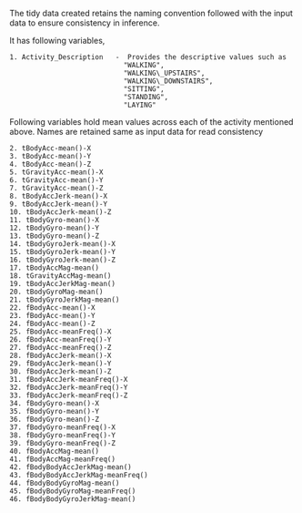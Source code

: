 The tidy data created retains the naming convention followed with the input data to ensure consistency in inference.

It has following variables,

	1. Activity_Description   -  Provides the descriptive values such as 
								"WALKING",
								"WALKING\_UPSTAIRS",
								"WALKING\_DOWNSTAIRS",
								"SITTING",
								"STANDING",
								"LAYING"

Following variables hold mean values across each of the activity mentioned above.  Names are retained same as input data for read consistency

	2. tBodyAcc-mean()-X
	3. tBodyAcc-mean()-Y 
	4. tBodyAcc-mean()-Z
	5. tGravityAcc-mean()-X
	6. tGravityAcc-mean()-Y 
	7. tGravityAcc-mean()-Z
	8. tBodyAccJerk-mean()-X
	9. tBodyAccJerk-mean()-Y 
	10. tBodyAccJerk-mean()-Z
	11. tBodyGyro-mean()-X
	12. tBodyGyro-mean()-Y 
	13. tBodyGyro-mean()-Z
	14. tBodyGyroJerk-mean()-X
	15. tBodyGyroJerk-mean()-Y 
	16. tBodyGyroJerk-mean()-Z
	17. tBodyAccMag-mean()
	18. tGravityAccMag-mean() 
	19. tBodyAccJerkMag-mean()
	20. tBodyGyroMag-mean()
	21. tBodyGyroJerkMag-mean() 
	22. fBodyAcc-mean()-X
	23. fBodyAcc-mean()-Y
	24. fBodyAcc-mean()-Z 
	25. fBodyAcc-meanFreq()-X
	26. fBodyAcc-meanFreq()-Y
	27. fBodyAcc-meanFreq()-Z 
	28. fBodyAccJerk-mean()-X
	29. fBodyAccJerk-mean()-Y
	30. fBodyAccJerk-mean()-Z 
	31. fBodyAccJerk-meanFreq()-X
	32. fBodyAccJerk-meanFreq()-Y
	33. fBodyAccJerk-meanFreq()-Z 
	34. fBodyGyro-mean()-X
	35. fBodyGyro-mean()-Y
	36. fBodyGyro-mean()-Z 
	37. fBodyGyro-meanFreq()-X
	38. fBodyGyro-meanFreq()-Y
	39. fBodyGyro-meanFreq()-Z 
	40. fBodyAccMag-mean()
	41. fBodyAccMag-meanFreq()
	42. fBodyBodyAccJerkMag-mean() 
	43. fBodyBodyAccJerkMag-meanFreq()
	44. fBodyBodyGyroMag-mean()
	45. fBodyBodyGyroMag-meanFreq() 
	46. fBodyBodyGyroJerkMag-mean() 
